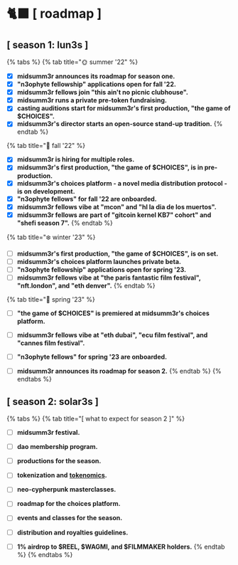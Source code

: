# 🐈⬛ \[ roadmap ]

## \[ season 1: lun3s ]



{% tabs %}
{% tab title="🌞  summer '22" %}
* [x] **midsumm3r announces its roadmap for season one.**
* [x] **"n3ophyte fellowship" applications open for fall '22.**
* [x] **midsumm3r fellows join "this ain't no picnic clubhouse".**
* [x] **midsumm3r runs a private pre-token fundraising.**
* [x] **casting auditions start for midsumm3r's first production, "the game of $CHOICES".**
* [x] **midsumm3r's director starts an open-source stand-up tradition.**
{% endtab %}

{% tab title="🍁 fall '22" %}
* [x] **midsumm3r is hiring for multiple roles.**
* [x] **midsumm3r's first production, "the game of $CHOICES", is in pre-production.**
* [x] **midsumm3r's choices platform - a novel media distribution protocol - is on development.**
* [x] **"n3ophyte fellows" for fall '22 are onboarded.**
* [x] **midsumm3r fellows vibe at "mcon" and "hl la dia de los muertos".**
* [x] **midsumm3r fellows are part of "gitcoin kernel KB7" cohort" and "shefi season 7".**
{% endtab %}

{% tab title="❄️ winter '23" %}
* [ ] **midsumm3r's first production, "the game of $CHOICES", is on set.**
* [ ] **midsumm3r's choices platform launches private beta.**
* [ ] **"n3ophyte fellowship" applications open for spring '23.**
* [ ] **midsumm3r fellows vibe at "the paris fantastic film festival", "nft.london", and "eth denver".**
{% endtab %}

{% tab title="🌹 spring '23" %}
* [ ] **"the game of $CHOICES" is premiered at midsumm3r's choices platform.**
* [ ] **midsumm3r fellows vibe at "eth dubai", "ecu film festival", and "cannes film festival".**
* [ ] **"n3ophyte fellows" for spring '23 are onboarded.**
* [ ] **midsumm3r announces its roadmap for season 2.**
{% endtab %}
{% endtabs %}



## \[ season 2: solar3s ]



{% tabs %}
{% tab title="[  what to expect for season 2 ]" %}
* [ ] **midsumm3r festival.**
* [ ] **dao membership program.**
* [ ] **productions for the season.**
* [ ] **tokenization and** [**tokenomics**](https://github.com/bt3gl-labs/Awesome-Tokenomics-and-DAOs)**.**
* [ ] **neo-cypherpunk masterclasses.**
* [ ] **roadmap for the choices platform.**
* [ ] **events and classes for the season.**
* [ ] **distribution and royalties guidelines.**
* [ ] **1% airdrop to $REEL, $WAGMI, and $FILMMAKER holders.**&#x20;
{% endtab %}
{% endtabs %}

